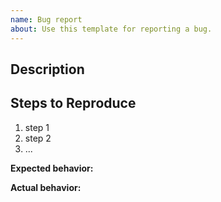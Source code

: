 ```yaml
---
name: Bug report
about: Use this template for reporting a bug.
---
```


<!--
This form is for reporting bugs or issues with content-scope-utils

**Make sure that the bug you are reporting is reproducible on the latest versions**
-->

## Description

<!-- Description of the issue -->

## Steps to Reproduce

<!-- How can we reproduce the bug ourselves -->

1. step 1
2. step 2
3. ...

**Expected behavior:**

<!-- What you expect to happen -->

**Actual behavior:**

<!-- What actually happens -->
